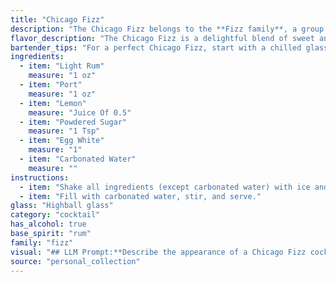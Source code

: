 ```yaml
---
title: "Chicago Fizz"
description: "The Chicago Fizz belongs to the **Fizz family**, a group of cocktails characterized by their bubbly, refreshing nature. Originating in the late 19th century, this particular Fizz likely emerged from the bustling Chicago bar scene, combining the sweetness of Port with the citrusy tang of lemon and the frothy texture of egg white. "
flavor_description: "The Chicago Fizz is a delightful blend of sweet and tart.  The light rum provides a subtle sweetness and a hint of spice, while the port adds complexity with its fruity notes.  The lemon juice balances the sweetness with a refreshing acidity, while the egg white creates a velvety texture and a touch of richness.  The powdered sugar adds a subtle sweetness and the carbonated water provides a delightful fizz. "
bartender_tips: "For a perfect Chicago Fizz, start with a chilled glass. Dry shake the rum, port, lemon, sugar, and egg white vigorously for 30 seconds to build a frothy head. Add ice and shake again for a frosty cocktail. Finally, top with carbonated water for a bubbly finish. Remember, a light touch with the sugar is key to avoid a cloying sweetness. "
ingredients:
  - item: "Light Rum"
    measure: "1 oz"
  - item: "Port"
    measure: "1 oz"
  - item: "Lemon"
    measure: "Juice Of 0.5"
  - item: "Powdered Sugar"
    measure: "1 Tsp"
  - item: "Egg White"
    measure: "1"
  - item: "Carbonated Water"
    measure: ""
instructions:
  - item: "Shake all ingredients (except carbonated water) with ice and strain into a highball glass over two ice cubes."
  - item: "Fill with carbonated water, stir, and serve."
glass: "Highball glass"
category: "cocktail"
has_alcohol: true
base_spirit: "rum"
family: "fizz"
visual: "## LLM Prompt:**Describe the appearance of a Chicago Fizz cocktail. Consider the following components and their interactions:*** **Light Rum:** What color does it contribute to the overall drink? Does it affect the clarity or create any layers?* **Port:** How does the color of the Port affect the cocktail's overall hue? Does it add depth or complexity?* **Lemon:** What role does lemon juice play in the appearance? Does it contribute to a cloudy or clear texture?* **Powdered Sugar:** Does the sugar dissolve fully or create any visual effect?  Does it contribute to any texture?* **Egg White:** How does the egg white foam affect the appearance? Is it a consistent foam or does it have any interesting patterns?* **Carbonated Water:** What effect does the carbonation have on the overall texture and appearance? Does it create any bubbles or fizzing?**Finally, describe the overall look of the Chicago Fizz. Is it vibrant, elegant, refreshing, or something else?** "
source: "personal_collection"
---
```


